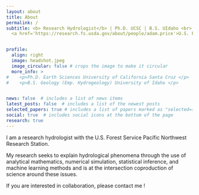 ```yaml
---
layout: about
title: About
permalink: /
subtitle: <b> Research Hydrologist</b> | Ph.D. UCSC | B.S. UIdaho <br>
  <a href='https://research.fs.usda.gov/about/people/adam.price'>U.S. Forest Service, Pacific Northwest Research Station</a><br>


profile:
  align: right
  image: headshot.jpeg
  image_circular: false # crops the image to make it circular
  more_info: >
#    <p>Ph.D. Earth Sciences University of California Santa Cruz </p>
#    <p>B.S. Geology (Emp. Hydrogeology) University of Idaho </p>


news: false  # includes a list of news items
latest_posts: false  # includes a list of the newest posts
selected_papers: true # includes a list of papers marked as "selected={true}"
social: true  # includes social icons at the bottom of the page
research: true
---
```



I am a research hydrologist with the U.S. Forest Service Pacific Northwest Research Station.

My research seeks to explain hydrological phenomena through the use of analytical mathematics, numerical simulation, statistical inference, and machine learning methods and is at the intersection coproduction of science around these issues.

If you are interested in collaboration, please contact me !
